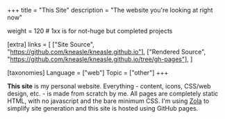+++
title = "This Site"
description = "The website you're looking at right now"

weight = 120 # 1xx is for not-huge but completed projects

[extra]
links = [
    ["Site Source", "https://github.com/kneasle/kneasle.github.io"],
    ["Rendered Source", "https://github.com/kneasle/kneasle.github.io/tree/gh-pages"],
]

[taxonomies]
Language = ["web"]
Topic = ["other"]
+++

**This site** is my personal website.  Everything - content, icons, CSS/web design, etc. - is made
from scratch by me.  All pages are completely static HTML, with no javascript and the bare minimum
CSS.  I'm using [Zola](https://www.getzola.org/) to simplify site generation and this site is hosted
using GitHub pages.

<!-- more -->
